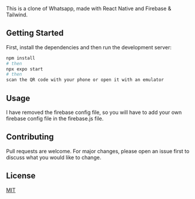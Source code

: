 This is a clone of Whatsapp, made with React Native and Firebase & Tailwind.

## Getting Started

First, install the dependencies and then run the development server:

```bash
npm install
# then
npx expo start
# then
scan the QR code with your phone or open it with an emulator
```

## Usage

I have removed the firebase config file, so you will have to add your own firebase config file in the firebase.js file.

## Contributing

Pull requests are welcome. For major changes, please open an issue first to discuss what you would like to change.

## License

[MIT]()
